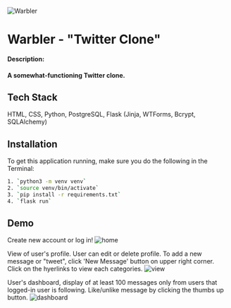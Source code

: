 ![Warbler](https://i.imgur.com/Q3ykdAD.png)
# Warbler - "Twitter Clone"

**Description:**

#### A somewhat-functioning Twitter clone.

## Tech Stack

HTML, CSS, Python, PostgreSQL, Flask (Jinja, WTForms, Bcrypt, SQLAlchemy)
## Installation

To get this application running, make sure you do the following in the Terminal:

```bash
1. `python3 -m venv venv`
2. `source venv/bin/activate`
3. `pip install -r requirements.txt`
4. `flask run`

```

## Demo

Create new account or log in!
![home](https://i.imgur.com/DGldDML.png)

View of user's profile. User can edit or delete profile. To add a new message or "tweet", click 'New Message' button on upper right corner. Click on the hyerlinks to view each categories.
![view](https://i.imgur.com/g2V4dtW.png)

User's dashboard, display of at least 100 messages only from users that logged-in user is following. Like/unlike message by clicking the thumbs up button.
![dashboard](https://i.imgur.com/0D4ipFP.png)
